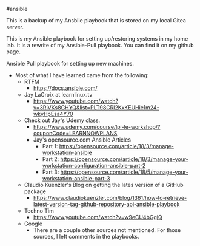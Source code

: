 #ansible

This is a backup of my Ansbile playbook that is stored on my local Gitea server.

This is my Ansible playbook for setting up/restoring systems in my home lab.  It is a rewrite of my Ansible-Pull playbook.  You can find it on my github page.


Ansible Pull playbook for setting up new machines.

- Most of what I have learned came from the following:
    - RTFM 
      - https://docs.ansible.com/
    - Jay LaCroix at learnlinux.tv
      - https://www.youtube.com/watch?v=3RiVKs8GHYQ&list=PLT98CRl2KxKEUHie1m24-wkyHpEsa4Y70
    - Check out Jay's Udemy class.
      - https://www.udemy.com/course/lpi-le-workshop/?couponCode=LEARNNOWPLANS
      - Jay's opensource.com Ansible Articles
        - Part 1: https://opensource.com/article/18/3/manage-workstation-ansible
        - Part 2: https://opensource.com/article/18/3/manage-your-workstation-configuration-ansible-part-2
        - Part 3: https://opensource.com/article/18/5/manage-your-workstation-ansible-part-3
    - Claudio Kuenzler's Blog on getting the lates version of a GitHub package
      - https://www.claudiokuenzler.com/blog/1361/how-to-retrieve-latest-version-tag-github-repository-api-ansible-playbook
    - Techno Tim
      - https://www.youtube.com/watch?v=w9eCU4bGgjQ
    - Google
      - There are a couple other sources not mentioned.  For those sources, I left comments in the playbooks.
